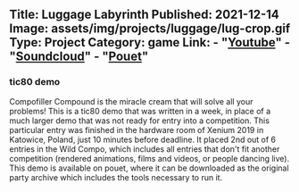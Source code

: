 ﻿Title: Luggage Labyrinth
Published: 2021-12-14
Image: assets/img/projects/luggage/lug-crop.gif
Type: Project
Category: game
Link:
    - "[Youtube](https://www.youtube.com/watch?v=b9_Vh9h3Ohw)"
    - "[Soundcloud](https://www.soundcloud.com/tfx-st)"
    - "[Pouet](https://www.pouet.net/prod.php?which=90528)"
---
### tic80 demo

Compofiller Compound is the miracle cream that will solve all your problems! This is a tic80 demo that was written in a week, in place of a much larger demo that was not ready for entry into a competition. This particular entry was finished in the hardware room of Xenium 2019 in Katowice, Poland, just 10 minutes before deadline. It placed 2nd out of 6 entries in the Wild Compo, which includes all entries that don't fit another competition (rendered animations, films and videos, or people dancing live). This demo is available on pouet, where it can be downloaded as the original party archive which includes the tools necessary to run it.

